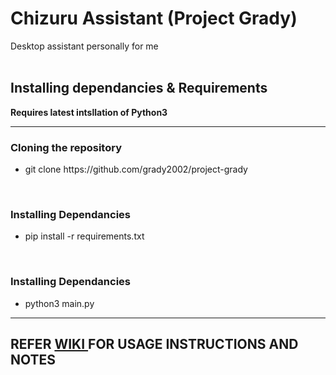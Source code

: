 # Chizuru Assistant (Project Grady)
Desktop assistant personally for me <br><br>

## Installing dependancies & Requirements
<b>Requires latest intsllation of Python3</b>

<hr>

### Cloning the repository 

<ul>
    <li>
        git clone https://github.com/grady2002/project-grady
    </li>
</ul>

<br>

### Installing Dependancies

<ul>
    <li>
        pip install -r requirements.txt
    </li>
</ul>

<br>

### Installing Dependancies

<ul>
    <li>
        python3 main.py
    </li>
</ul>

<hr>

## REFER <a href = "https://github.com/grady2002/project-grady/wiki"> WIKI </a> FOR USAGE INSTRUCTIONS AND NOTES